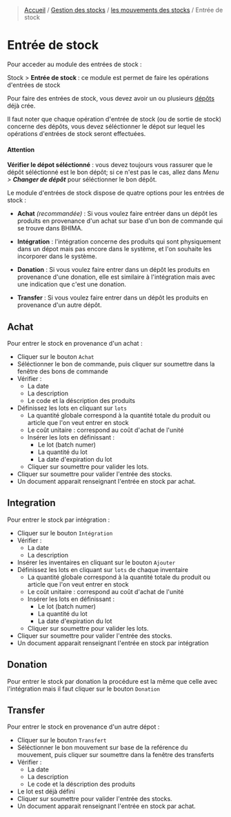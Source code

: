> [Accueil](../../index.md) / [Gestion des stocks](../index.md) / [les mouvements des stocks](./index.md) / Entrée de stock

# Entrée de stock

Pour acceder au module des entrées de stock :

<div class = "bs-callout bs-callout-success">
  <p>Stock > <strong>Entrée de stock </strong> : ce module est permet de faire les opérations d'entrées de stock
  </p>
</div>

Pour faire des entrées de stock, vous devez avoir un ou plusieurs [dépôts](./depot.md) déjà crée.

Il faut noter que chaque opération d'entrée de stock (ou de sortie de stock) concerne des dépôts, vous devez séléctionner le dépot sur lequel les opérations d'entrées de stock seront effectuées.

<div class = "bs-callout bs-callout-danger">
  <h4>Attention</h4>
  <strong>Vérifier le dépot séléctionné</strong> : vous devez toujours vous rassurer que le dépôt séléctionné est le bon dépôt; si ce n'est pas le cas, allez dans <em>Menu > <strong>Changer de dépôt</strong></em> pour séléctionner le bon dépôt.
</div>

Le module d'entrées de stock dispose de quatre options pour les entrées de stock : 
- **Achat** _(recommandée)_ : Si vous voulez faire entréer dans un dépôt les produits en provenance d'un achat sur base d'un bon de commande qui se trouve dans BHIMA.

- **Intégration** : l'intégration concerne des produits qui sont physiquement dans un dépot mais pas encore dans le système, et l'on souhaite les incorporer dans le système.

- **Donation** : Si vous voulez faire entrer dans un dépôt les produits en provenance d'une donation, elle est similaire à l'intégration mais avec une indication que c'est une donation.

- **Transfer** : Si vous voulez faire entrer dans un dépôt les produits en provenance d'un autre dépôt.

## Achat

Pour entrer le stock en provenance d'un achat : 
- Cliquer sur le bouton `Achat`
- Séléctionner le bon de commande, puis cliquer sur soumettre dans la fenêtre des bons de commande
- Vérifier :
    - La date
    - La description
    - Le code et la déscription des produits
- Définissez les lots en cliquant sur `lots`
    - La quantité globale correspond à la quantité totale du produit ou article que l'on veut entrer en stock
    - Le coût unitaire : correspond au coût d'achat de l'unité
    - Insérer les lots en définissant :
        - Le lot (batch numer)
        - La quantité du lot
        - La date d'expiration du lot
    - Cliquer sur soumettre pour valider les lots.
- Cliquer sur soumettre pour valider l'entrée des stocks.
- Un document apparait renseignant l'entrée en stock par achat.

## Integration

Pour entrer le stock par intégration : 
- Cliquer sur le bouton `Intégration`
- Vérifier :
    - La date
    - La description
- Insérer les inventaires en cliquant sur le bouton `Ajouter`
- Définissez les lots en cliquant sur `lots` de chaque inventaire
    - La quantité globale correspond à la quantité totale du produit ou article que l'on veut entrer en stock
    - Le coût unitaire : correspond au coût d'achat de l'unité
    - Insérer les lots en définissant :
        - Le lot (batch numer)
        - La quantité du lot
        - La date d'expiration du lot
    - Cliquer sur soumettre pour valider les lots.
- Cliquer sur soumettre pour valider l'entrée des stocks.
- Un document apparait renseignant l'entrée en stock par intégration

## Donation

Pour entrer le stock par donation la procédure est la même que celle avec l'intégration mais il faut cliquer sur le bouton `Donation`

## Transfer

Pour entrer le stock en provenance d'un autre dépot : 
- Cliquer sur le bouton `Transfert`
- Séléctionner le bon mouvement sur base de la reférence du mouvement, puis cliquer sur soumettre dans la fenêtre des transferts
- Vérifier :
    - La date
    - La description
    - Le code et la déscription des produits
- Le lot est déjà défini
- Cliquer sur soumettre pour valider l'entrée des stocks.
- Un document apparait renseignant l'entrée en stock par achat.

